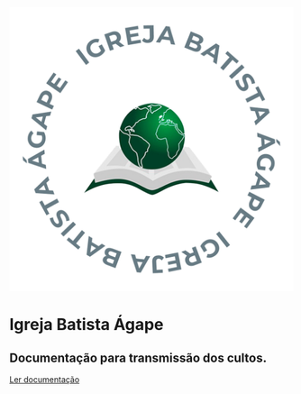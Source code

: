 ![logo](_media/logo-IBA.png ":class=logo-iba")

# Igreja Batista Ágape

## Documentação para transmissão dos cultos.

<!-- [Ir para Checklist](../index.html) -->
[Ler documentação](#configuração-inicial)
